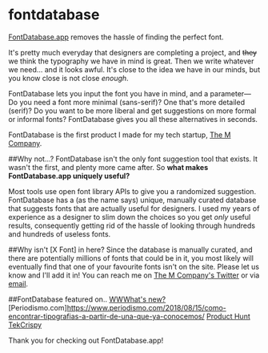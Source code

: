 # fontdatabase
[FontDatabase.app](https://fontdatabase.app) removes the hassle of finding the perfect font.


It's pretty much everyday that designers are completing a project, and ~~they~~ we think the typography we have in mind is great. Then we write whatever we need... and it looks awful. It's close to the idea we have in our minds, but you know close is not close *enough*.


FontDatabase lets you input the font you have in mind, and a parameter— Do you need a font more minimal (sans-serif)? One that's more detailed (serif)? Do you want to be more liberal and get suggestions on more formal or informal fonts? FontDatabase gives you all these alternatives in seconds.


FontDatabase is the first product I made for my tech startup, [The M Company](https://TheMComp.com).

##Why not...?
FontDatabase isn't the only font suggestion tool that exists. It wasn't the first, and plenty more came after. So **what makes FontDatabase.app uniquely useful?**

Most tools use open font library APIs to give you a randomized suggestion. FontDatabase has a (as the name says) unique, manually curated database that suggests fonts that are actually useful for designers. I used my years of experience as a designer to slim down the choices so you get *only* useful results, consequently getting rid of the hassle of looking through hundreds and hundreds of useless fonts. 


##Why isn't [X Font] in here?
Since the database is manually curated, and there are potentially millions of fonts that could be in it, you most likely will eventually find that one of your favourite fonts isn't on the site. Please let us know and I'll add it in! You can reach me on [The M Company's Twitter](https://www.twitter.com/TheMComp) or via [email](mailto:contactthemcompany@gmail.com).

##FontDatabase featured on..
[WWWhat's new?](https://wwwhatsnew.com/2018/07/15/fontdatabase-una-web-para-encontrar-fuentes-partiendo-de-una-fuente-concreta/)
[Periodismo.com]https://www.periodismo.com/2018/08/15/como-encontrar-tipografias-a-partir-de-una-que-ya-conocemos/
[Product Hunt](https://www.producthunt.com/posts/fontdatabase)
[TekCrispy](https://www.tekcrispy.com/2018/07/16/fontdatabase/)

Thank you for checking out FontDatabase.app!
